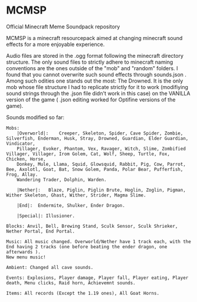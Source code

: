 # MCMSP
Official Minecraft Meme Soundpack repository

  MCMSP is a minecraft resourcepack aimed at changing minecraft sound effects for a more enjoyable experience.

  Audio files are stored in the .ogg format following the minecraft directory structure. The only sound files to strictly adhere to 
  minecraft naming conventions are the ones outside of the "mob" and "random" folders. I found that you cannot overwrite such sound effects through
  sounds.json . Among such odities one stands out the most: The Drowned. It is the only mob whose file structure I had to replicate strictly for it
  to work (modifiying sound strings through the .json file didn't work in this case) on the VANILLA version of the game ( .json editing worked for
  Optifine versions of the game).
  
  
  Sounds modified so far:
  
	Mobs:
		|Overworld|:	Creeper, Skeleton, Spider, Cave Spider, Zombie, Silverfish, Enderman, Husk, Stray, Drowned, Guardian, Elder Guardian, Vindicator,
		Pillager, Evoker, Phantom, Vex, Ravager, Witch, Slime, Zombified Villager, Villager, Irom Golem, Cat, Wolf, Sheep, Turtle, Fox, Chicken, Horse,
		Donkey, Mule, Llama, Squid, Glowsquid, Rabbit, Pig, Cow, Parrot, Bee, Axolotl, Goat, Bat, Snow Golem, Panda, Polar Bear, Pufferfish, Frog, Allay.
		Wandering Trader, Dolphin, Warden.
	
		|Nether|:	Blaze, Piglin, Piglin Brute, Hoglin, Zoglin, Pigman, Wither Skeleton, Ghast, Wither, Strider, Magma Slime.
		
		|End|:	Endermite, Shulker, Ender Dragon.
		
		|Special|: Illusioner.
		
	Blocks: Anvil, Bell, Brewing Stand, Sculk Sensor, Sculk Shrieker, Nether Portal, End Portal.
	
	Music: All music changed. Overworld/Nether have 1 track each, with the End having 2 tracks (one before beating the ender dragon, one afterwards ).
	New menu music!
	
	Ambient: Changed all cave sounds.
	
	Events: Explosions, Player damage, Player fall, Player eating, Player death, Menu clicks, Raid horn, Achievemnt sounds.
	
	Items: All records (Except the 1.19 ones), All Goat Horns.
		

